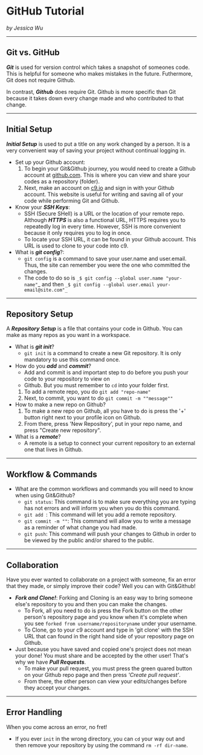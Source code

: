 # GitHub Tutorial

_by Jessica Wu_

---
## Git vs. GitHub
 _**Git**_ is used for version control which takes a snapshot of someones code. 
This is helpful for someone who makes mistakes in the future. 
Futhermore, Git does not require Github. 

In contrast, _**Github**_ does require Git. Github is more specific than Git because it takes 
down every change made and who contributed to that change. 

---
## Initial Setup
_**Initial Setup**_ is used to put a title on any work changed by a person. It is a very convenient
way of saving your project without continual logging in.  

* Set up your Github account:
    1. To begin your Git&Github journey, you would need to create a Github account at [github.com](github.com). 
    This is where you can view and share your codes as a repository (folder).  
    2. Next, make an account on [c9.io](c9.io) and sign in with your Github account. This website is useful 
    for writing and saving all of your code while performing Git and Github. 
* Know your _**SSH Keys**_:
    * SSH (Secure SHell) is a URL or the location of your remote repo. Although _**HTTPS**_ is also a functional URL, HTTPS requires
     you to repeatedly log in every time. However, SSH is more convenient because it only requires 
     you to log in once.  
    * To locate your SSH URL, it can be found in your Github account. This URL is used to clone to your 
    code into c9.
* What is _**git config**_?:
    * `git config` is a command to save your user.name and user.email. Thus, the site can remember you were the 
     one who committed the changes. 
    * The code to do so is `_$ git config --global user.name "your-name"`_ and then 
     `_$ git config --global user.email your-email@site.com"_` 

---
## Repository Setup
A _**Repository Setup**_ is a file that contains your code in Github. You can make as many repos as you want
in a workspace. 

* What is _**git init**_?
    * `git init` is a command to create a new Git repository. It is only mandatory to use this command once.
* How do you _**add**_ and _**commit**_?
    * Add and commit is and important step to do before you push your code to your repository to view on 
    * Github. But you must remember to `cd` into your folder first. 
   1. To add a remote repo, you do `git add "repo-name"`
   2. Next, to commit, you want to do `git commit -m ""message""`
* How to make a new repo on Github?
   1. To make a new repo on Github, all you have to do is press the '+' button right next to your profile icon 
   on Github. 
   2. From there, press 'New Repository', put in your repo name, and press "Create new repository".
* What is a _**remote**_?
    * A remote is a setup to connect your current repository to an external one that lives in Github.

---
## Workflow & Commands
* What are the common workflows and commands you will need to know when using Git&Github?
    * `git status`: This command is to make sure everything you are typing has not errors and will inform you 
    when you do this command.
    * `git add `: This command will let you add a remote repository.
    * `git commit -m ""`: This command will allow you to write a message as a reminder of what change you had made.
    * `git push`: This command will push your changes to Github in order to be viewed by the public and/or shared
    to the public.

---
## Collaboration
Have you ever wanted to collaborate on a project with someone, fix an error that they made, or simply improve their 
code? Well you can with Git&Github!

* _**Fork and Clone!**_: Forking and Cloning is an easy way to bring someone else's repository to you and then you 
can make the changes.
    * To Fork, all you need to do is press the Fork button on the other person's repository page and you know when
    it's complete when you see `forked from username/repositoryname` under your username.
    * To Clone, go to your c9 account and type in 'git clone' with the SSH URL that can found in the right hand side
    of your repository page on Github. 
* Just because you have saved and copied one's project does not mean your done! You must share and be accepted by the
other user! That's why we have _**Pull Requests**_.
    * To make your pull request, you must press the green quared button on your Github repo page and then press 
    _'Create pull request'_.
    * From there, the other person can view your edits/changes before they accept your changes.

---
## Error Handling

When you come across an error, no fret! 

* If you ever `init` in the wrong directory, you can `cd` your way out and then remove your repository by using the
command `rm -rf dir-name`.